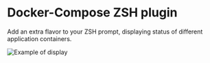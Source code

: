 # Docker-Compose ZSH plugin

Add an extra flavor to your ZSH prompt, displaying status of different application
containers.

![Example of display](http://sroze.github.com/docker-compose-zsh-plugin/example-screenshot.png) 


